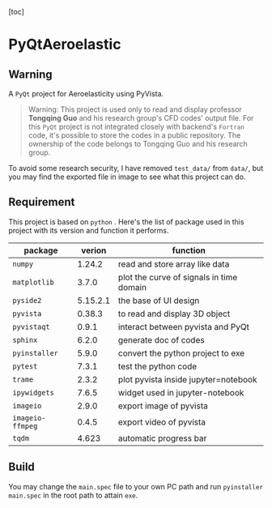 [toc]

# PyQtAeroelastic

## Warning

A `PyQt` project for Aeroelasticity using PyVista.

> Warning: This project is used only to read and display professor **Tongqing Guo** and his research group's CFD codes' output file. For this `PyQt` project is not integrated closely with backend's `Fortran` code, it's possible to store the codes in a public repository. The ownership of the code belongs to Tongqing Guo and his research group.

To avoid some research security, I have removed `test_data/` from `data/`, but you may find the exported file in image to see what this project can do.

## Requirement

This project is based on `python` . Here's the list of package used in this project with its version and function it performs.

| package | verion | function |
| - | - | - |
| `numpy` | 1.24.2 | read and store array like data |
| `matplotlib` | 3.7.0 | plot the curve of signals in time domain |
| `pyside2` | 5.15.2.1 | the base of UI design |
| `pyvista` | 0.38.3 | to read and display 3D object |
| `pyvistaqt` | 0.9.1 | interact between pyvista and PyQt |
| `sphinx` | 6.2.0 | generate doc of codes |
| `pyinstaller` | 5.9.0 | convert the python project to exe |
| `pytest` | 7.3.1 | test the python code |
| `trame` | 2.3.2 | plot pyvista inside jupyter=notebook |
| `ipywidgets` | 7.6.5 | widget used in jupyter-notebook |
| `imageio` | 2.9.0 | export image of pyvista |
| `imageio-ffmpeg` | 0.4.5 | export video of pyvista |
| `tqdm` | 4.623 | automatic progress bar |

## Build

You may change the `main.spec` file to your own PC path and run `pyinstaller main.spec` in the root path to attain `exe`.